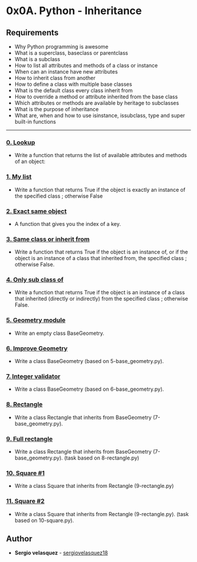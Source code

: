 # 0x0A. Python - Inheritance

## Requirements
* Why Python programming is awesome
* What is a superclass, baseclass or parentclass
* What is a subclass
* How to list all attributes and methods of a class or instance
* When can an instance have new attributes
* How to inherit class from another
* How to define a class with multiple base classes
* What is the default class every class inherit from
* How to override a method or attribute inherited from the base class
* Which attributes or methods are available by heritage to subclasses
* What is the purpose of inheritance
* What are, when and how to use isinstance, issubclass, type and super built-in functions

---

### [0. Lookup](./0-lookup.py)
* Write a function that returns the list of available attributes and methods of an object:

### [1. My list](./1-my_list.py)
* Write a function that returns True if the object is exactly an instance of the specified class ; otherwise False

### [2. Exact same object](./2-is_same_class.py)
* A function that gives you the index of a key.

### [3. Same class or inherit from](./3-is_kind_of_class.py)
* Write a function that returns True if the object is an instance of, or if the object is an instance of a class that inherited from, the specified class ; otherwise False.

### [4. Only sub class of](./4-inherits_from.py)
* Write a function that returns True if the object is an instance of a class that inherited (directly or indirectly) from the specified class ; otherwise False.

### [5. Geometry module](./5-base_geometry.py)
* Write an empty class BaseGeometry.

### [6. Improve Geometry](./6-base_geometry.py)
* Write a class BaseGeometry (based on 5-base_geometry.py).

### [7. Integer validator](./7-base_geometry.py)
* Write a class BaseGeometry (based on 6-base_geometry.py).

### [8. Rectangle](./8-rectangle.py)
* Write a class Rectangle that inherits from BaseGeometry (7-base_geometry.py).

### [9. Full rectangle](./9-rectangle.py)
* Write a class Rectangle that inherits from BaseGeometry (7-base_geometry.py). (task based on 8-rectangle.py)

### [10. Square #1](./10-square.py)
* Write a class Square that inherits from Rectangle (9-rectangle.py)

### [11. Square #2](./11-square.py)
* Write a class Square that inherits from Rectangle (9-rectangle.py). (task based on 10-square.py).

## Author
* **Sergio velasquez** - [sergiovelasquez18](https://github.com/sergiovelasquez18)